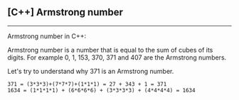## [C++] Armstrong number
---

Armstrong number in C++: 

Armstrong number is a number that is equal to the sum of cubes of its digits. 
For example 0, 1, 153, 370, 371 and 407 are the Armstrong numbers.

Let's try to understand why 371 is an Armstrong number.

    371 = (3*3*3)+(7*7*7)+(1*1*1) = 27 + 343 + 1 = 371
    1634 = (1*1*1*1) + (6*6*6*6) + (3*3*3*3) + (4*4*4*4) = 1634

